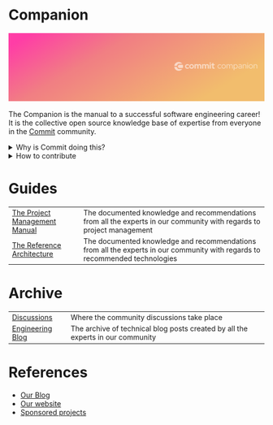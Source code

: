 # Companion

![Banner](https://github.com/commitdev/companion/blob/master/companion.png)

The Companion is the manual to a successful software engineering career! It is the collective open source knowledge base of expertise from everyone in the [Commit](https://commit.dev/) community.

<details>
  <summary>Why is Commit doing this?</summary>
  
<!-- @simon we should link to the definition of startup engineer -->
  
To provide startup engineers a single source of truth for everything they will need on their journey to success (ie. from before internship all the way to founder!)
</details>

<details>
  <summary>How to contribute</summary>
  
  - [Submitting your ideas in discussion](https://github.com/commitdev/companion/discussions)
  - [Drop your thoughts into the community discussions](https://github.com/commitdev/companion/discussions)
    - [What do you want to see in the companion?](https://github.com/commitdev/companion/discussions/1)
    - [What do you want to see in our engineering blog articles?](https://github.com/commitdev/companion/discussions/3)
</details>

# Guides

<table>
  <tr>
    <td><a href="the-project-management-manual.md">The Project Management Manual</a></td>
    <td>The documented knowledge and recommendations from all the experts in our community with regards to project management</td>
  </tr>
  <tr>
    <td><a href="the-reference-architecture.md">The Reference Architecture</a></td>
    <td>The documented knowledge and recommendations from all the experts in our community with regards to recommended technologies</td>
  </tr>
</table>

# Archive

<table>
  <tr>
    <td><a href="https://github.com/commitdev/companion/discussions">Discussions</a></td>
    <td>Where the community discussions take place</td>
  </tr>
  <tr>
    <td><a href="engineering-blog.md">Engineering Blog</a></td>
    <td>The archive of technical blog posts created by all the experts in our community</td>
  </tr>
</table>

# References

- [Our Blog](https://blog.commit.dev/)
- [Our website](https://commit.dev/)
- [Sponsored projects](sponsored-projects.md)


<!--
<!--[What do you want to see in our HOP blog articles?]() @anita we should discuss with @phong in the future-->
<!--[What do you want to see in our FLOC blog articles?]() @anita we should discuss with @phong in the future-->
<!--[What do you want to see in The Reference Architecture?](https://github.com/commitdev/companion/discussions) @simon will add when i have a discussion set up-->

<!--
## The Commit Journey

- [How do I join commit?]()
  - [Nomination]()
  - [Virtual Get To Know you]()
  - [Technical Assessment]()
    - [Welcome aboard]()
    - [What to do if you're not accepted]()
      - [Joining our learning community]()
- [What happens after I join?]()
  - [HOP]()
     - [Blog]()
  - [ECPG]()
     - [Blog]()
  - [Matching process]()
     - [Platform]()
  - [Start the next phase of your journey with a startup partner]()
     - [Contributing back to Commit via Discussions]()
     - [Coming back for learning events]()
     - [Mentoring/helping others in our community]()

## Community
- [How to find mentors/help]()
- [What does Commit to do support engineers in the community?]()

## Contribute
- [How can I help contribute?]()
  - [Companion]()
  - [Platform]()
  - [Zero]()

## Resources

- [Blog/Articles]()
  - [Engineering]()
  - [FLOC - First line of code]()
  - [HOP]()
- [Events]()
  - [Upcoming]()
  - [Past]()
-->
